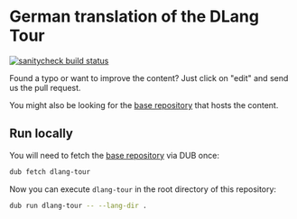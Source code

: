 German translation of the DLang Tour
====================================

[![sanitycheck build status](https://github.com/dlang-tour/german/actions/workflows/d.yml/badge.svg)](https://github.com/dlang-tour/german/actions/workflows/d.yml)

Found a typo or want to improve the content?
Just click on "edit" and send us the pull request.

You might also be looking for the [base repository](https://github.com/dlang-tour)
that hosts the content.

Run locally
-----------

You will need to fetch the [base repository](https://github.com/stonemaster/dlang-tour) via DUB once:

```sh
dub fetch dlang-tour
```

Now you can execute `dlang-tour` in the root directory of this repository:

```sh
dub run dlang-tour -- --lang-dir .
```
